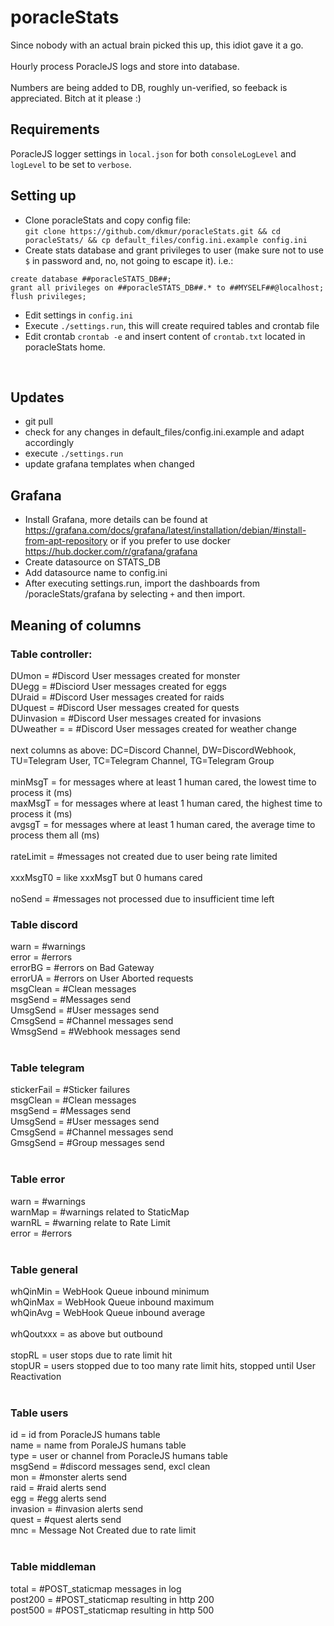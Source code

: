 # poracleStats

Since nobody with an actual brain picked this up, this idiot gave it a go. <BR>
<BR>
Hourly process PoracleJS logs and store into database.<BR>
<BR>
Numbers are being added to DB, roughly un-verified, so feeback is appreciated. Bitch at it please :)

## Requirements
PoracleJS logger settings in ``local.json`` for both ``consoleLogLevel`` and ``logLevel`` to be set to ``verbose``.<BR>

## Setting up

- Clone poracleStats and copy config file: <br>``git clone https://github.com/dkmur/poracleStats.git && cd poracleStats/ && cp default_files/config.ini.example config.ini``
- Create stats database and grant privileges to user (make sure not to use ``$`` in password and, no, not going to escape it). i.e.:  
```
create database ##poracleSTATS_DB##;
grant all privileges on ##poracleSTATS_DB##.* to ##MYSELF##@localhost;
flush privileges;
```  
- Edit settings in ``config.ini``
- Execute ``./settings.run``, this will create required tables and crontab file
- Edit crontab ``crontab -e`` and insert content of ``crontab.txt`` located in poracleStats home.
<BR>

## Updates
- git pull
- check for any changes in default_files/config.ini.example and adapt accordingly
- execute ``./settings.run`` 
- update grafana templates when changed

## Grafana
- Install Grafana, more details can be found at https://grafana.com/docs/grafana/latest/installation/debian/#install-from-apt-repository or if you prefer to use docker <https://hub.docker.com/r/grafana/grafana>
- Create datasource on STATS_DB
- Add datasource name to config.ini
- After executing settings.run, import the dashboards from /poracleStats/grafana by selecting ``+`` and then import.

##  Meaning of columns
### Table controller:
DUmon  = #Discord User messages created for monster<BR>
DUegg  = #Disciord User messages created for eggs<BR>
DUraid  = #Discord User messages created for raids<BR>
DUquest  = #Discord User messages created for quests<BR>
DUinvasion  = #Discord User messages created for invasions<BR>
DUweather =  = #Discord User messages created for weather change<BR>
<BR>
next columns as above: DC=Discord Channel, DW=DiscordWebhook, TU=Telegram User, TC=Telegram Channel, TG=Telegram Group<BR>
<BR>
minMsgT = for messages where at least 1 human cared, the lowest time to process it (ms)<BR>
maxMsgT = for messages where at least 1 human cared, the highest time to process it (ms)<BR>
avgsgT = for messages where at least 1 human cared, the average time to process them all (ms)<BR>
<BR>
rateLimit = #messages not created due to user being rate limited<BR>
<BR>
xxxMsgT0 = like xxxMsgT but 0 humans cared<BR>
<BR>
noSend = #messages not processed due to insufficient time left
<BR>
### Table discord
warn = #warnings<BR>
error = #errors<BR>
errorBG = #errors on Bad Gateway<BR>
errorUA = #errors on User Aborted requests<BR>
msgClean = #Clean messages<BR>
msgSend = #Messages send<BR>
UmsgSend = #User messages send<BR>
CmsgSend = #Channel messages send<BR>
WmsgSend = #Webhook messages send<BR>
<BR>
### Table telegram
stickerFail = #Sticker failures<BR>
msgClean = #Clean messages<BR>
msgSend = #Messages send<BR>
UmsgSend = #User messages send<BR>
CmsgSend = #Channel messages send<BR>
GmsgSend = #Group messages send<BR>
<BR>
### Table error
warn = #warnings<BR>
warnMap = #warnings related to StaticMap<BR>
warnRL = #warning relate to Rate Limit<BR>
error = #errors<BR>
<BR>
### Table general
whQinMin = WebHook Queue inbound minimum<BR>
whQinMax = WebHook Queue inbound maximum<BR>
whQinAvg = WebHook Queue inbound average<BR>
<BR>
whQoutxxx = as above but outbound<BR>
<BR>
stopRL = user stops due to rate limit hit<BR>
stopUR = users stopped due to too many rate limit hits, stopped until User Reactivation<BR>
<BR>
### Table users
id = id from PoracleJS humans table<BR>
name = name from PoraleJS humans table<BR>
type = user or channel from PoracleJS humans table<BR>
msgSend = #discord messages send, excl clean<BR>
mon = #monster alerts send<BR>
raid = #raid alerts send<BR>
egg = #egg alerts send<BR>
invasion = #invasion alerts send<BR>
quest = #quest alerts send<BR>
mnc = Message Not Created due to rate limit<BR>
<BR>
### Table middleman
total = #POST_staticmap messages in log<BR>
post200 = #POST_staticmap resulting in http 200<BR>
post500 = #POST_staticmap resulting in http 500<BR>
<BR>
